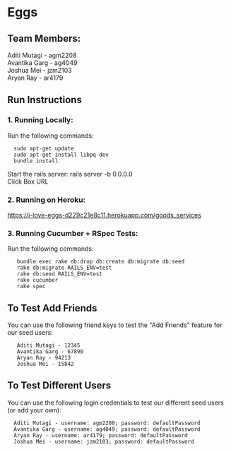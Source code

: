 # Eggs

## Team Members:
Aditi Mutagi - agm2208 <br>
Avantika Garg - ag4049 <br>
Joshua Mei - jzm2103 <br>
Aryan Ray - ar4179 <br>

## Run Instructions
### 1. Running Locally:
   Run the following commands:
   
      sudo apt-get update 
      sudo apt-get install libpq-dev
      bundle install
   Start the rails server: rails server -b 0.0.0.0 <br>
   Click Box URL <br>
### 2. Running on Heroku:
   https://i-love-eggs-d229c21e8c11.herokuapp.com/goods_services
### 3. Running Cucumber + RSpec Tests:
   Run the following commands:

       bundle exec rake db:drop db:create db:migrate db:seed
       rake db:migrate RAILS_ENV=test
       rake db:seed RAILS_ENV=test
       rake cucumber
       rake spec

## To Test Add Friends
   You can use the following friend keys to test the "Add Friends" feature for our seed users: 
      
       Aditi Mutagi - 12345 
       Avantika Garg - 67890 
       Aryan Ray - 94213 
       Joshua Mei - 15842 

## To Test Different Users
   You can use the following login credentials to test our different seed users (or add your own):

      Aditi Mutagi - username: agm2208; password: defaultPassword
      Avantika Garg - username: ag4049; password: defaultPassword
      Aryan Ray - username: ar4179; password: defaultPassword
      Joshua Mei - username: jzm2103; password: defaultPassword
